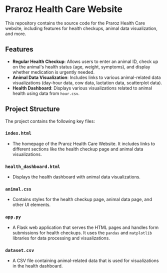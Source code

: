 # Praroz Health Care Website

This repository contains the source code for the Praroz Health Care website, including features for health checkups, animal data visualization, and more.

## Features

- **Regular Health Checkup**: Allows users to enter an animal ID, check up on the animal's health status (age, weight, symptoms), and display whether medication is urgently needed.
- **Animal Data Visualization**: Includes links to various animal-related data visualizations (day-hour data, cow data, lactation data, scatterplot data).
- **Health Dashboard**: Displays various visualizations related to animal health using data from `hour.csv`.

## Project Structure

The project contains the following key files:

### `index.html`
- The homepage of the Praroz Health Care Website. It includes links to different sections like the health checkup page and animal data visualizations.

### `health_dashboard.html`
- Displays the health dashboard with animal data visualizations.

### `animal.css`
- Contains styles for the health checkup page, animal data page, and other UI elements.

### `app.py`
- A Flask web application that serves the HTML pages and handles form submissions for health checkups. It uses the `pandas` and `matplotlib` libraries for data processing and visualizations.

### `dataset.csv`
- A CSV file containing animal-related data that is used for visualizations in the health dashboard.




